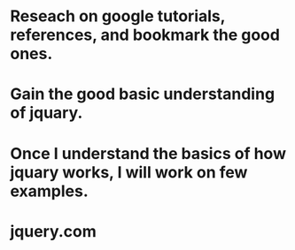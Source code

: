 # Reseach on google tutorials, references, and bookmark the good ones.
# Gain the good basic understanding of jquary.
# Once I understand the basics of how jquary works, I will work on few examples.


# jquery.com 